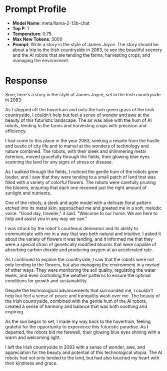 
# Prompt Profile
- **Model Name**: meta/llama-2-13b-chat
- **Top P**: 1
- **Temperature**: 0.75
- **Max New Tokens**: 5000
- **Prompt**: Write a story in the style of James Joyce. The story should be about a trip to the Irish countryside in 2083, to see the beautiful scenery and the AI robots that are tending the farms, harvesting crops, and managing the environment.

# Response
 Sure, here's a story in the style of James Joyce, set in the Irish countryside in 2083:

As I stepped off the hovertrain and onto the lush green grass of the Irish countryside, I couldn't help but feel a sense of wonder and awe at the beauty of this futuristic landscape. The air was alive with the hum of AI robots, tending to the farms and harvesting crops with precision and efficiency.

I had come to this place in the year 2083, seeking a respite from the hustle and bustle of city life and to marvel at the wonders of technology and nature combined. The robots, with their sleek and shimmering metal exteriors, moved gracefully through the fields, their glowing blue eyes scanning the land for any signs of stress or disease.

As I walked through the fields, I noticed the gentle hum of the robots grew louder, and I saw that they were tending to a small patch of land that was filled with a variety of colorful flowers. The robots were carefully pruning the blooms, ensuring that each one received just the right amount of sunlight and nutrients.

One of the robots, a sleek and agile model with a delicate floral pattern etched into its metal skin, approached me and greeted me in a soft, melodic voice. "Good day, traveler," it said. "Welcome to our home. We are here to help and assist you in any way we can."

I was struck by the robot's courteous demeanor and its ability to communicate with me in a way that was both natural and intuitive. I asked it about the variety of flowers it was tending, and it informed me that they were a special strain of genetically modified blooms that were capable of absorbing carbon dioxide and producing oxygen at an accelerated rate.

As I continued to explore the countryside, I saw that the robots were not only tending to the flowers, but also managing the environment in a myriad of other ways. They were monitoring the soil quality, regulating the water levels, and even controlling the weather patterns to ensure the optimal conditions for growth and sustainability.

Despite the technological advancements that surrounded me, I couldn't help but feel a sense of peace and tranquility wash over me. The beauty of the Irish countryside, combined with the gentle hum of the AI robots, created a sense of harmony and balance that was both soothing and inspiring.

As the sun began to set, I made my way back to the hovertrain, feeling grateful for the opportunity to experience this futuristic paradise. As I departed, the robots bid me farewell, their glowing blue eyes shining with a warm and welcoming light.

I left the Irish countryside in 2083 with a sense of wonder, awe, and appreciation for the beauty and potential of this technological utopia. The AI robots had not only tended to the land, but had also touched my heart with their kindness and grace.
